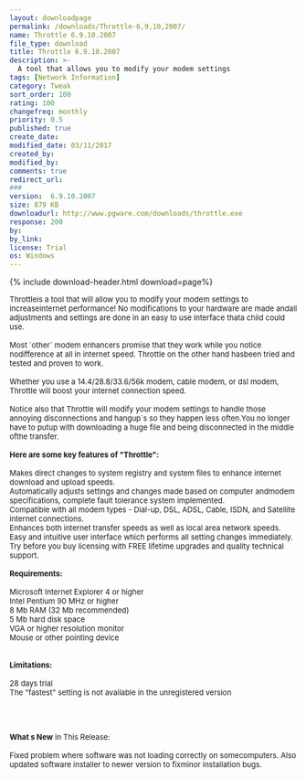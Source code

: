 ```yaml
---
layout: downloadpage
permalink: /downloads/Throttle-6,9,10,2007/
name: Throttle 6.9.10.2007
file_type: download
title: Throttle 6.9.10.2007
description: >-
  A tool that allows you to modify your modem settings
tags: [Network Information]
category: Tweak
sort_order: 100
rating: 100
changefreq: monthly
priority: 0.5
published: true
create_date:
modified_date: 03/11/2017
created_by:
modified_by:
comments: true
redirect_url:
###
version:  6.9.10.2007
size: 879 KB
downloadurl: http://www.pgware.com/downloads/throttle.exe
response: 200
by:
by_link:
license: Trial
os: Windows
---
```


{% include download-header.html download=page%}

<p style="fix-download-text !important">
<p><font size="2"><p>Throttleis a tool that will allow you to modify your modem settings to increaseinternet performance! No modifications to your hardware are made andall adjustments and settings are done in an easy to use interface thata child could use.<br />
<br />
Most `other` modem enhancers promise that they work while you notice nodifference at all in internet speed. Throttle on the other hand hasbeen tried and tested and proven to work. <br />
<br />
Whether you use a 14.4/28.8/33.6/56k modem, cable modem, or dsl modem, Throttle will boost your internet connection speed.<br />
<br />
Notice also that Throttle will modify your modem settings to handle those annoying disconnections and hangup`s so they happen less often.You no longer have to putup with downloading a huge file and being disconnected in the middle ofthe transfer.<br />
<br />
<span><strong>Here are some key features of "Throttle":</strong></span><br />
<br />
Makes direct changes to system registry and system files to enhance internet download and upload speeds. <br />
Automatically adjusts settings and changes made based on computer andmodem specifications, complete fault tolerance system implemented. <br />
Compatible with all modem types - Dial-up, DSL, ADSL, Cable, ISDN, and Satellite internet connections. <br />
Enhances both internet transfer speeds as well as local area network speeds. <br />
Easy and intuitive user interface which performs all setting changes immediately. <br />
Try before you buy licensing with FREE lifetime upgrades and quality technical support. <br />
<br />
<span><strong>Requirements:</strong></span><br />
<br />
Microsoft Internet Explorer 4 or higher<br />
Intel Pentium 90 MHz or higher<br />
8 Mb RAM (32 Mb recommended)<br />
5 Mb hard disk space<br />
VGA or higher resolution monitor<br />
Mouse or other pointing device<br />
<br />
<br />
<span><strong>Limitations:</strong></span><br />
<br />
28 days trial<br />
The "fastest" setting is not available in the unregistered version <br />
<br />
</p>
<div class="celltext_big"><br />
<br />
<strong>What s New</strong> in This Release:<br />
<br />
Fixed problem where software was not loading correctly on somecomputers. Also updated software installer to newer version to fixminor installation bugs.</div></p></p>
